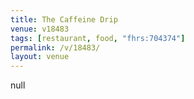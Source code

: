 ```yaml
---
title: The Caffeine Drip
venue: v18483
tags: [restaurant, food, "fhrs:704374"]
permalink: /v/18483/
layout: venue
---
```

null